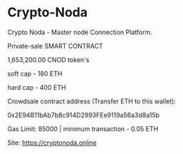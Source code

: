 # Crypto-Noda
Crypto Noda - Master node Connection Platform.

Private-sale SMART CONTRACT


1,653,200.00 CNOD token's


soft cap - 180 ETH 

hard cap - 400 ETH


Crowdsale contract address (Transfer ETH to this wallet):

0x2E94B11bAb7b8c914D2993FEe9119a56a3d8a15b


Gas Limit: 85000    |   minimum transaction - 0.05 ETH 



Site:
https://cryptonoda.online
